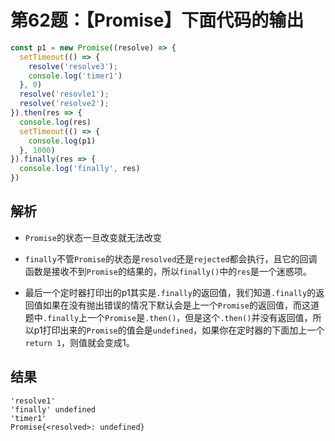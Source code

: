 # 第62题：【Promise】下面代码的输出

```js
const p1 = new Promise((resolve) => {
  setTimeout(() => {
    resolve('resolve3');
    console.log('timer1')
  }, 0)
  resolve('resovle1');
  resolve('resolve2');
}).then(res => {
  console.log(res)
  setTimeout(() => {
    console.log(p1)
  }, 1000)
}).finally(res => {
  console.log('finally', res)
})
```

## 解析

* `Promise`的状态一旦改变就无法改变

* `finally`不管`Promise`的状态是`resolved`还是`rejected`都会执行，且它的回调函数是接收不到`Promise`的结果的，所以`finally()`中的`res`是一个迷惑项。

* 最后一个定时器打印出的p1其实是`.finally`的返回值，我们知道`.finally`的返回值如果在没有抛出错误的情况下默认会是上一个`Promise`的返回值，而这道题中`.finally`上一个`Promise`是`.then()`，但是这个`.then()`并没有返回值，所以p1打印出来的`Promise`的值会是`undefined`，如果你在定时器的下面加上一个`return 1`，则值就会变成1。

## 结果

```
'resolve1'
'finally' undefined
'timer1'
Promise{<resolved>: undefined}
```